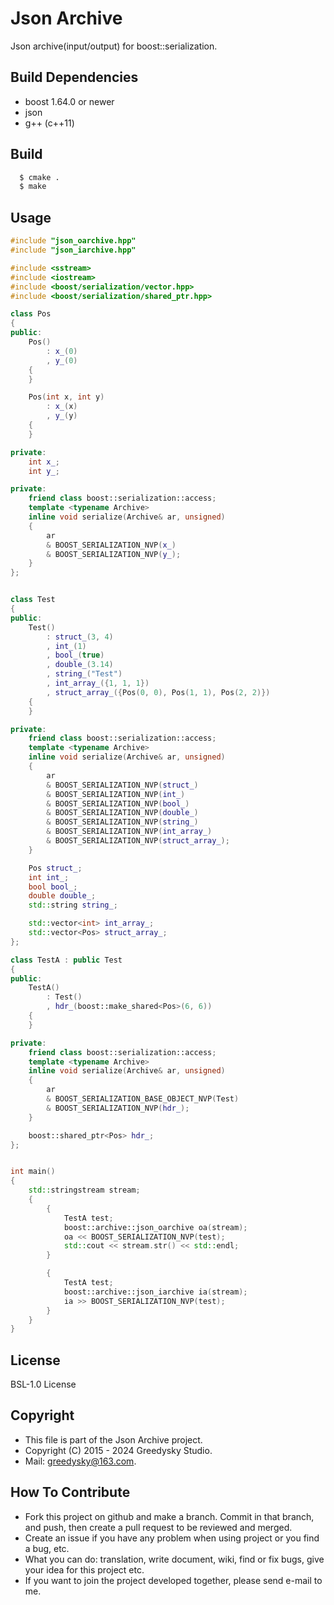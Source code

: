 Json Archive
===========
Json archive(input/output) for boost::serialization.

## Build Dependencies
* boost 1.64.0 or newer
* json
* g++ (c++11)

## Build
```bash
  $ cmake .
  $ make
```

## Usage
```c++
#include "json_oarchive.hpp"
#include "json_iarchive.hpp"

#include <sstream>
#include <iostream>
#include <boost/serialization/vector.hpp>
#include <boost/serialization/shared_ptr.hpp>

class Pos
{
public:
    Pos()
        : x_(0)
        , y_(0)
    {
    }

    Pos(int x, int y)
        : x_(x)
        , y_(y)
    {
    }

private:
    int x_;
    int y_;

private:
    friend class boost::serialization::access;
    template <typename Archive>
    inline void serialize(Archive& ar, unsigned)
    {
        ar
        & BOOST_SERIALIZATION_NVP(x_)
        & BOOST_SERIALIZATION_NVP(y_);
    }
};


class Test
{
public:
    Test()
        : struct_(3, 4)
        , int_(1)
        , bool_(true)
        , double_(3.14)
        , string_("Test")
        , int_array_({1, 1, 1})
        , struct_array_({Pos(0, 0), Pos(1, 1), Pos(2, 2)})
    {
    }

private:
    friend class boost::serialization::access;
    template <typename Archive>
    inline void serialize(Archive& ar, unsigned)
    {
        ar
        & BOOST_SERIALIZATION_NVP(struct_)
        & BOOST_SERIALIZATION_NVP(int_)
        & BOOST_SERIALIZATION_NVP(bool_)
        & BOOST_SERIALIZATION_NVP(double_)
        & BOOST_SERIALIZATION_NVP(string_)
        & BOOST_SERIALIZATION_NVP(int_array_)
        & BOOST_SERIALIZATION_NVP(struct_array_);
    }

    Pos struct_;
    int int_;
    bool bool_;
    double double_;
    std::string string_;

    std::vector<int> int_array_;
    std::vector<Pos> struct_array_;
};

class TestA : public Test
{
public:
    TestA()
        : Test()
        , hdr_(boost::make_shared<Pos>(6, 6))
    {
    }

private:
    friend class boost::serialization::access;
    template <typename Archive>
    inline void serialize(Archive& ar, unsigned)
    {
        ar
        & BOOST_SERIALIZATION_BASE_OBJECT_NVP(Test)
        & BOOST_SERIALIZATION_NVP(hdr_);
    }

    boost::shared_ptr<Pos> hdr_;
};


int main()
{
    std::stringstream stream;
    {
        {
            TestA test;
            boost::archive::json_oarchive oa(stream);
            oa << BOOST_SERIALIZATION_NVP(test);
            std::cout << stream.str() << std::endl;
        }

        {
            TestA test;
            boost::archive::json_iarchive ia(stream);
            ia >> BOOST_SERIALIZATION_NVP(test);
        }
    }
}
```

## License
BSL-1.0 License

## Copyright
 * This file is part of the Json Archive project.
 * Copyright (C) 2015 - 2024 Greedysky Studio.
 * Mail: greedysky@163.com.

## How To Contribute
 * Fork this project on github and make a branch. Commit in that branch, and push, then create a pull request to be reviewed and merged.
 * Create an issue if you have any problem when using project or you find a bug, etc.
 * What you can do: translation, write document, wiki, find or fix bugs, give your idea for this project etc.
 * If you want to join the project developed together, please send e-mail to me.
